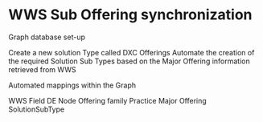 # WWS Sub Offering synchronization



Graph database set-up

Create a new solution Type called DXC Offerings
Automate the creation of the required Solution Sub Types based on the Major Offering information retrieved from WWS


Automated mappings within the Graph





WWS Field	DE Node
Offering family
Practice
Major Offering	SolutionSubType
